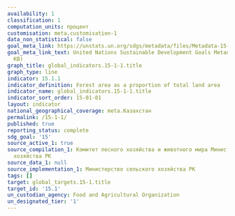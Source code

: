 ```yaml
---
availability: 1
classification: 1
computation_units: процент
customisation: meta.customisation-1
data_non_statistical: false
goal_meta_link: https://unstats.un.org/sdgs/metadata/files/Metadata-15-01-01.pdf
goal_meta_link_text: United Nations Sustainable Development Goals Metadata (PDF 379
  KB)
graph_title: global_indicators.15-1-1.title
graph_type: line
indicator: 15.1.1
indicator_definition: Forest area as a proportion of total land area
indicator_name: global_indicators.15-1-1.title
indicator_sort_order: 15-01-01
layout: indicator
national_geographical_coverage: meta.Казахстан
permalink: /15-1-1/
published: true
reporting_status: complete
sdg_goal: '15'
source_active_1: true
source_compilation_1: Комитет лесного хозяйства и животного мира Министерство сельского
  хозяйства РК
source_data_1: null
source_implementation_1: Министерство сельского хозяйства РК
tags: []
target: global_targets.15-1.title
target_id: '15.1'
un_custodian_agency: Food and Agricultural Organization
un_designated_tier: '1'
---
```

